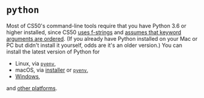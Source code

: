 # `python`

Most of CS50's command-line tools require that you have Python 3.6 or higher installed, since CS50 [uses f-strings](https://www.python.org/dev/peps/pep-0498/) and [assumes that keyword arguments are ordered](https://www.python.org/dev/peps/pep-0468/). (If you already have Python installed on your Mac or PC but didn't install it yourself, odds are it's an older version.) You can install the latest version of Python for

* Linux, via [`pyenv`](https://github.com/pyenv/pyenv#installation),
* macOS, via [installer](https://www.python.org/downloads/mac-osx/) or [`pyenv`](https://github.com/pyenv/pyenv#homebrew-on-macos),
* [Windows](https://www.python.org/downloads/windows/),

and [other platforms](https://www.python.org/downloads/).
